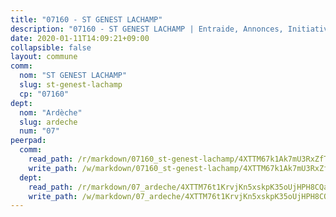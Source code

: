 ```yaml
---
title: "07160 - ST GENEST LACHAMP"
description: "07160 - ST GENEST LACHAMP | Entraide, Annonces, Initiatives"
date: 2020-01-11T14:09:21+09:00
collapsible: false
layout: commune
comm:
  nom: "ST GENEST LACHAMP"
  slug: st-genest-lachamp
  cp: "07160"
dept:
  nom: "Ardèche"
  slug: ardeche
  num: "07"
peerpad:
  comm:
    read_path: /r/markdown/07160_st-genest-lachamp/4XTTM67k1Ak7mU3RxZfTzJxBr4dbYqPUQZ8JUQnXAGfzNBHKj
    write_path: /w/markdown/07160_st-genest-lachamp/4XTTM67k1Ak7mU3RxZfTzJxBr4dbYqPUQZ8JUQnXAGfzNBHKj-K3TgUy8phCuNfoNHPxk34W7sMHVGv7PwmoCmWs7DDy785hq9XCggpZ42TGZ87oE7XjVHcVbjDjVBXDe67RFmZB9iZGsvAHYFaSiktSfX1NhpAxCXRBHG28w7QLAg7r3XU4fV5jCy
  dept:
    read_path: /r/markdown/07_ardeche/4XTTM76t1KrvjKn5xskpK35oUjHPH8CQaLdMsC4TVbgaVPp9H
    write_path: /w/markdown/07_ardeche/4XTTM76t1KrvjKn5xskpK35oUjHPH8CQaLdMsC4TVbgaVPp9H-K3TgTz6XqMtb1TG26LozWQGWzYCmeEroVRKKCBntm7SADEzfC88gC5qx4GzHEVb3Y3CHH1FRtgCq45v9wokwFBFS6YysdmDNnD29f5C4C6FuF2ZpCUFJZY3XzmFx1kWscUwpw6qR
---
```


